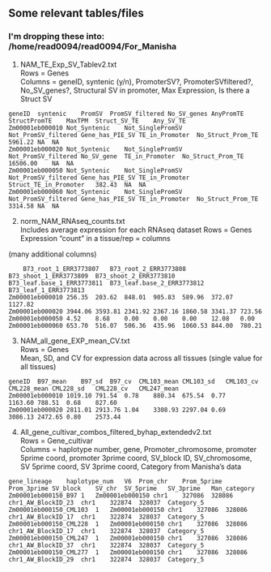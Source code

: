 ## Some relevant tables/files

### I'm dropping these into: /home/read0094/read0094/For_Manisha

1. NAM_TE_Exp_SV_Tablev2.txt\
Rows = Genes\
Columns = geneID, syntenic (y/n), PromoterSV?, PromoterSVfiltered?, No_SV_genes?, Structural SV in promoter, Max Expression, Is there a Struct SV

`````
geneID	syntenic	PromSV	PromSV_filtered	No_SV_genes	AnyPromTE	StructPromTE	MaxTPM	Struct_SV_TE	Any_SV_TE
Zm00001eb000010	Not_Syntenic	Not_SinglePromSV	Not_PromSV_filtered	Gene_has_PIE_SV	TE_in_Promoter	No_Struct_Prom_TE	5961.22	NA	NA
Zm00001eb000020	Not_Syntenic	Not_SinglePromSV	Not_PromSV_filtered	No_SV_gene	TE_in_Promoter	No_Struct_Prom_TE	16506.00	NA	NA
Zm00001eb000050	Not_Syntenic	Not_SinglePromSV	Not_PromSV_filtered	Gene_has_PIE_SV	TE_in_Promoter	Struct_TE_in_Promoter	382.43	NA	NA
Zm00001eb000060	Not_Syntenic	Not_SinglePromSV	Not_PromSV_filtered	Gene_has_PIE_SV	TE_in_Promoter	No_Struct_Prom_TE	3314.58	NA	NA
`````

2. norm_NAM_RNAseq_counts.txt\
Includes average expression for each RNAseq dataset
Rows = Genes\
Expression “count” in a tissue/rep = columns

(many additional columns)
`````
	B73_root_1_ERR3773807	B73_root_2_ERR3773808	B73_shoot_1_ERR3773809	B73_shoot_2_ERR3773810	B73_leaf.base_1_ERR3773811	B73_leaf.base_2_ERR3773812	B73_leaf_1_ERR3773813
Zm00001eb000010	256.35	203.62	848.01	905.83	589.96	372.07	1127.82
Zm00001eb000020	3944.06	3593.81	2341.92	2367.16	1860.58	3341.37	723.56
Zm00001eb000050	4.52	8.68	0.00	0.00	0.00	12.08	0.00
Zm00001eb000060	653.70	516.07	506.36	435.96	1060.53	844.00	780.21
`````

3. NAM_all_gene_EXP_mean_CV.txt\
Rows = Genes\
Mean, SD, and CV for expression data across all tissues (single value for all tissues)

`````
geneID	B97_mean	B97_sd	B97_cv	CML103_mean	CML103_sd	CML103_cv	CML228_mean	CML228_sd	CML228_cv	CML247_mean
Zm00001eb000010	1019.10	791.54	0.78	880.34	675.54	0.77	1163.60	788.51	0.68	827.60
Zm00001eb000020	2811.01	2913.76	1.04	3308.93	2297.04	0.69	3086.13	2472.65	0.80	2573.44
`````

4. All_gene_cultivar_combos_filtered_byhap_extendedv2.txt \
Rows = Gene_cultivar \
Columns = haplotype number, gene, Promoter_chromosome, promoter 5prime coord, promoter 3prime coord, SV_block ID, SV_chromosome, SV 5prime coord, SV 3prime coord, Category from Manisha’s data
`````
gene_lineage	haplotype_num	V6	Prom_chr	Prom_5prime	Prom_3prime	SV_block	SV_chr	SV_5prime	SV_3prime	Man_category
Zm00001eb000150_B97	1	Zm00001eb000150	chr1	327086	328086	chr1_AW_BlockID_23	chr1	322874	328037	Category_5
Zm00001eb000150_CML103	1	Zm00001eb000150	chr1	327086	328086	chr1_AW_BlockID_17	chr1	322874	328037	Category_5
Zm00001eb000150_CML228	1	Zm00001eb000150	chr1	327086	328086	chr1_AW_BlockID_17	chr1	322874	328037	Category_5
Zm00001eb000150_CML247	1	Zm00001eb000150	chr1	327086	328086	chr1_AW_BlockID_37	chr1	322874	328037	Category_5
Zm00001eb000150_CML277	1	Zm00001eb000150	chr1	327086	328086	chr1_AW_BlockID_29	chr1	322874	328037	Category_5
`````

